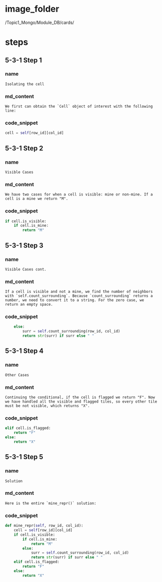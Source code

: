 # image_folder
/Topic1_Mongo/Module_DB/cards/

# steps

## 5-3-1 Step 1
### name
```
Isolating the cell
```
### md_content
```
We first can obtain the `Cell` object of interest with the following line:
```
### code_snippet
```python
cell = self[row_id][col_id]
```

## 5-3-1 Step 2
### name
```
Visible Cases
```
### md_content
```
We have two cases for when a cell is visible: mine or non-mine. If a cell is a mine we return "M". 
```
### code_snippet
```python
if cell.is_visible:    
    if cell.is_mine:        
        return "M"    
```

## 5-3-1 Step 3
### name
```
Visible Cases cont.
```
### md_content
```
If a cell is visible and not a mine, we find the number of neighbors with `self.count_surrounding`. Because `count_surrounding` returns a number, we need to convert it to a string. For the zero case, we return an empty space. 
```
### code_snippet
```python
    else:        
        surr = self.count_surrounding(row_id, col_id)
        return str(surr) if surr else " "
```
## 5-3-1 Step 4
### name
```
Other Cases
```
### md_content
```
Continuing the conditional, if the cell is flagged we return "F". Now we have handled all the visible and flagged tiles, so every other tile must be not visible, which returns "X".
```
### code_snippet
```python
elif cell.is_flagged:    
    return "F"
else:    
    return "X"
```
## 5-3-1 Step 5
### name
```
Solution
```
### md_content
```
Here is the entire `mine_repr()` solution:
```
### code_snippet
```python
def mine_repr(self, row_id, col_id):
    cell = self[row_id][col_id]
    if cell.is_visible:
        if cell.is_mine:
            return "M"
        else:
            surr = self.count_surrounding(row_id, col_id)
            return str(surr) if surr else " "
    elif cell.is_flagged:
        return "F"
    else:
        return "X"
```